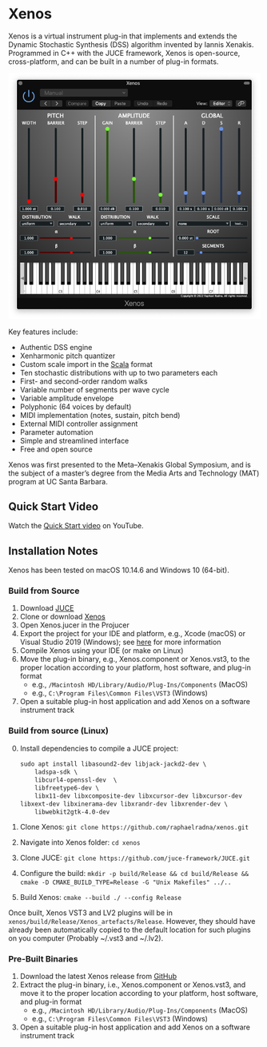# Xenos

Xenos is a virtual instrument plug-in that implements and extends the Dynamic Stochastic Synthesis (DSS) algorithm invented by Iannis Xenakis. Programmed in C++ with the JUCE framework, Xenos is open-source, cross-platform, and can be built in a number of plug-in formats.

![](Extra/xenosInterface.png "The Xenos interface")

Key features include:
- Authentic DSS engine
- Xenharmonic pitch quantizer
- Custom scale import in the [Scala](https://www.huygens-fokker.org/scala/) format
- Ten stochastic distributions with up to two parameters each
- First- and second-order random walks
- Variable number of segments per wave cycle
- Variable amplitude envelope
- Polyphonic (64 voices by default)
- MIDI implementation (notes, sustain, pitch bend)
- External MIDI controller assignment
- Parameter automation
- Simple and streamlined interface
- Free and open source

Xenos was first presented to the Meta–Xenakis Global Symposium, and is the subject of a master’s degree from the Media Arts and Technology (MAT) program at UC Santa Barbara.

## Quick Start Video

Watch the [Quick Start video](https://youtu.be/ha5xsKm7MtE) on YouTube.

## Installation Notes

Xenos has been tested on macOS 10.14.6 and Windows 10 (64-bit).

### Build from Source

1. Download [JUCE](https://juce.com/get-juce/download)
2. Clone or download [Xenos](https://github.com/raphaelradna/xenos/archive/refs/heads/main.zip)
3. Open Xenos.jucer in the Projucer
4. Export the project for your IDE and platform, e.g., Xcode (macOS) or Visual Studio 2019 (Windows); see [here](https://docs.juce.com/master/tutorial_new_projucer_project.html) for more information
5. Compile Xenos using your IDE (or make on Linux)
6. Move the plug-in binary, e.g., Xenos.component or Xenos.vst3, to the proper location according to your platform, host software, and plug-in format
    - e.g., `/Macintosh HD/Library/Audio/Plug-Ins/Components` (MacOS)
    - e.g., `C:\Program Files\Common Files\VST3` (Windows)
7. Open a suitable plug-in host application and  add Xenos on a software instrument track

### Build from source (Linux)

0. Install dependencies to compile a JUCE project:
    ```
    sudo apt install libasound2-dev libjack-jackd2-dev \
        ladspa-sdk \
        libcurl4-openssl-dev  \
        libfreetype6-dev \
        libx11-dev libxcomposite-dev libxcursor-dev libxcursor-dev libxext-dev libxinerama-dev libxrandr-dev libxrender-dev \
        libwebkit2gtk-4.0-dev
    ```

1. Clone Xenos:
    `git clone https://github.com/raphaelradna/xenos.git`
2. Navigate into Xenos folder:
    `cd xenos`
3. Clone JUCE:
    `git clone https://github.com/juce-framework/JUCE.git`
4. Configure the build:
    `mkdir -p build/Release && cd build/Release && cmake -D CMAKE_BUILD_TYPE=Release -G "Unix Makefiles" ../..`
5. Build Xenos:
    `cmake --build ./ --config Release`

Once built, Xenos VST3 and LV2 plugins will be in `xenos/build/Release/Xenos_artefacts/Release`. 
However, they should have already been automatically copied to the default location for such plugins on you computer (Probably ~/.vst3 and ~/.lv2).

### Pre-Built Binaries

1. Download the latest Xenos release from [GitHub](https://github.com/raphaelradna/xenos/releases)
2. Extract the plug-in binary, i.e., Xenos.component or Xenos.vst3, and move it to the proper location according to your platform, host software, and plug-in format
    - e.g., `/Macintosh HD/Library/Audio/Plug-Ins/Components` (MacOS)
    - e.g., `C:\Program Files\Common Files\VST3` (Windows)
3. Open a suitable plug-in host application and add Xenos on a software instrument track
